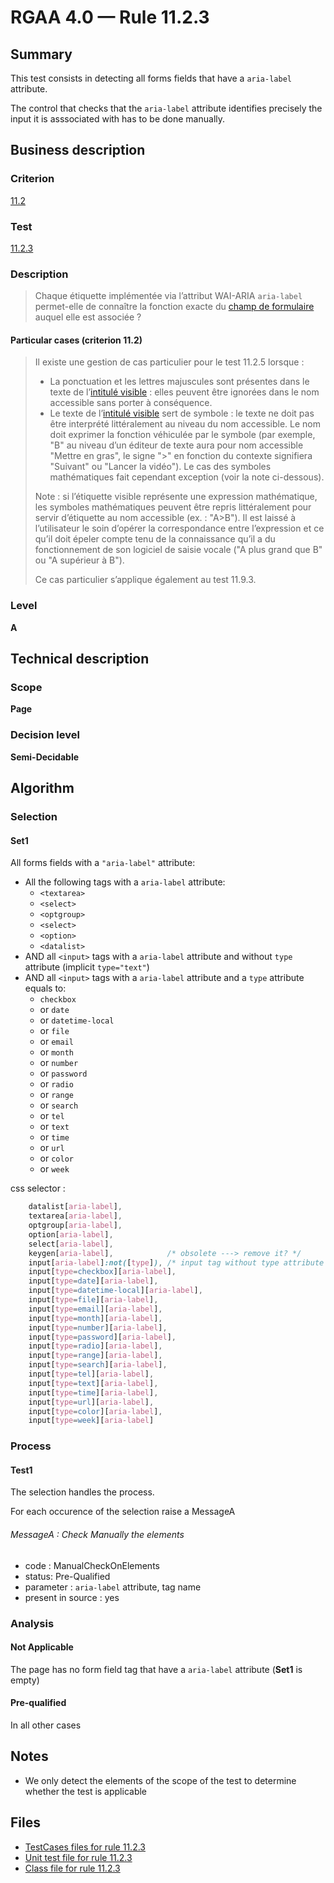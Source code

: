 # RGAA 4.0 — Rule 11.2.3

## Summary

This test consists in detecting all forms fields that have a `aria-label` attribute.

The control that checks that the `aria-label` attribute identifies precisely 
the input it is asssociated with has to be done manually.

## Business description

### Criterion

[11.2](https://www.numerique.gouv.fr/publications/rgaa-accessibilite/methode/criteres/#crit-11-2)

### Test

[11.2.3](https://www.numerique.gouv.fr/publications/rgaa-accessibilite/methode/criteres/#test-11-2-3)

### Description

> Chaque étiquette implémentée via l’attribut WAI-ARIA `aria-label` permet-elle de connaître la fonction exacte du [champ de formulaire](https://www.numerique.gouv.fr/publications/rgaa-accessibilite/methode/glossaire/#champ-de-saisie-de-formulaire) auquel elle est associée ?

#### Particular cases (criterion 11.2)

> Il existe une gestion de cas particulier pour le test 11.2.5 lorsque :
> 
> * La ponctuation et les lettres majuscules sont présentes dans le texte de l’[intitulé visible](https://www.numerique.gouv.fr/publications/rgaa-accessibilite/methode/glossaire/#intitule-visible) : elles peuvent être ignorées dans le nom accessible sans porter à conséquence.
> * Le texte de l’[intitulé visible](https://www.numerique.gouv.fr/publications/rgaa-accessibilite/methode/glossaire/#intitule-visible) sert de symbole : le texte ne doit pas être interprété littéralement au niveau du nom accessible. Le nom doit exprimer la fonction véhiculée par le symbole (par exemple, "B" au niveau d’un éditeur de texte aura pour nom accessible "Mettre en gras", le signe ">" en fonction du contexte signifiera "Suivant" ou "Lancer la vidéo"). Le cas des symboles mathématiques fait cependant exception (voir la note ci-dessous).
> 
> Note : si l’étiquette visible représente une expression mathématique, les symboles mathématiques peuvent être repris littéralement pour servir d’étiquette au nom accessible (ex. : "A>B"). Il est laissé à l’utilisateur le soin d’opérer la correspondance entre l’expression et ce qu’il doit épeler compte tenu de la connaissance qu’il a du fonctionnement de son logiciel de saisie vocale ("A plus grand que B" ou "A supérieur à B").
> 
> Ce cas particulier s’applique également au test 11.9.3.

### Level

**A**


## Technical description

### Scope

**Page**

### Decision level

**Semi-Decidable**


## Algorithm

### Selection

#### Set1

All forms fields with a `"aria-label"` attribute:

- All the following tags with a `aria-label` attribute:
  - `<textarea>`
  - `<select>`
  - `<optgroup>`
  - `<select>`
  - `<option>` 
  - `<datalist>` 
- AND all  `<input>` tags with a `aria-label` attribute
  and  without `type` attribute  (implicit `type="text"`)
- AND all `<input>` tags with a `aria-label` attribute 
  and a `type` attribute equals to:
    - `checkbox`
    - or `date`
    - or `datetime-local`
    - or `file`
    - or `email`
    - or `month`
    - or `number`
    - or `password`
    - or `radio`
    - or `range`
    - or `search`
    - or `tel`
    - or `text`
    - or `time`
    - or `url`
    - or `color`
    - or `week`
    
css selector :
```css
    datalist[aria-label],
    textarea[aria-label],
    optgroup[aria-label],
    option[aria-label],
    select[aria-label],
    keygen[aria-label],            /* obsolete ---> remove it? */
    input[aria-label]:not([type]), /* input tag without type attribute (implicit type="text") */
    input[type=checkbox][aria-label],
    input[type=date][aria-label],
    input[type=datetime-local][aria-label],
    input[type=file][aria-label],
    input[type=email][aria-label],
    input[type=month][aria-label],
    input[type=number][aria-label],
    input[type=password][aria-label],
    input[type=radio][aria-label],
    input[type=range][aria-label],
    input[type=search][aria-label],
    input[type=tel][aria-label],
    input[type=text][aria-label],
    input[type=time][aria-label],
    input[type=url][aria-label],
    input[type=color][aria-label],
    input[type=week][aria-label]
```


### Process

#### Test1

The selection handles the process.

For each occurence of the selection raise a MessageA

###### MessageA : Check Manually the elements

-   code : ManualCheckOnElements
-   status: Pre-Qualified
-   parameter : `aria-label` attribute, tag name
-   present in source : yes

### Analysis

#### Not Applicable

The page has no form field tag that have a `aria-label` attribute (**Set1** is empty)

#### Pre-qualified

In all other cases

## Notes

-   We only detect the elements of the scope of the test to determine
    whether the test is applicable


## Files

- [TestCases files for rule 11.2.3](https://gitlab.com/asqatasun/Asqatasun/-/tree/v5/rules/rules-rgaa4.0/src/test/resources/testcases/rgaa40/Rgaa40Rule110203/)
- [Unit test file for rule 11.2.3](https://gitlab.com/asqatasun/Asqatasun/-/blob/v5/rules/rules-rgaa4.0/src/test/java/org/asqatasun/rules/rgaa40/Rgaa40Rule110203Test.java)
- [Class file for rule 11.2.3](https://gitlab.com/asqatasun/Asqatasun/-/blob/v5/rules/rules-rgaa4.0/src/main/java/org/asqatasun/rules/rgaa40/Rgaa40Rule110203.java)
